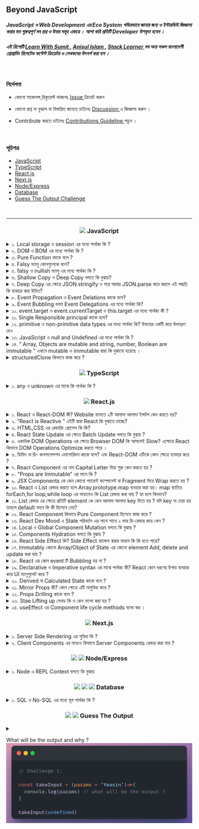 ## Beyond JavaScript

##### JavaScript ও Web Development এর Eco System গভিরভাবে জানার জন্য ও ইন্টারভিউ জিজ্ঞাসা করার মত গুরুত্বপূর্ণ সব প্রশ্ন ও উত্তর সমূহ একত্রে । আশা করি প্রতিটি Developer উপকৃত হবেন ।

<h5 >
এই রিপোটি  <a href="https://learnwithsumit.com/">Learn With Sumit </a>,
  <a href="https://www.youtube.com/@anisul-islam">Anisul Islam  </a>, 
  <a href="https://www.youtube.com/@StackLearner">Stack Learner </a> সব অন্য সকল বাংলাদেশী প্রোগ্রামিং রিলেটেড  কন্টেন্ট ক্রিয়েটর ও লেখকদের উৎসর্গ  করা হল ।
</h5>

<!--
##### সকল কন্ট্রিবিউটোরস যাদের প্রতি কৃতজ্ঞতা প্রকাশ করছি।

<img src="https://contrib.rocks/image?repo=yeasin-2002/Beyond-JavaScript" />
 -->

<br>

### নির্দেশনা

- কোনো সাজেসন্স,রিকুয়েস্ট থাকলেঃ <a href="https://github.com/yeasin-2002/We-Do-not-Know-JS/issues"> Issue </a> ক্রিয়েট করুন

- কোনো প্রশ্ন না বুঝলে বা বিস্তারিত জানতে চাইলেঃ <a href="https://github.com/yeasin-2002/We-Do-not-Know-JS/discussions"> Discussion </a> এ জিজ্ঞাসা করুন ।

- Contribute করতে চাইলেঃ <a href="https://github.com/yeasin-2002/We-Do-not-Know-JS/blob/main/CONTRIBUTING.md"> Contributions Guideline </a> পড়ুন ।

<br>

### সূচিপত্র

- [JavaScript](#js)
- [TypeScript](#ts)
- [React.js](#reactjs)
- [Next.js](#nextjs)
- [Node/Express](#node-express)
- [Database](#database)
- [Guess The Output Challenge](#GTO)

<br>

<hr>

<h3 align="center" id="js"><img src="https://skillicons.dev/icons?i=js" width="20" />  JavaScript</h3>

<div>

<details>
<summary> ১.  Local storage ও  session   এর মধ্যে পার্থক্য কি ?  </summary>

#### <span style="color:#f43f5e;">উঃ</span> local storage ও session এর মধ্যে পার্থক্য হলোঃ

| পার্থক্য  | Local Storage                                                        | Session Storage            |
| --------- | -------------------------------------------------------------------- | -------------------------- |
| স্থায়ীত্ব | মা্যানুয়ালি বা প্রোগ্রামিক্যালি ব্রাউজার ডাটা ক্লিয়ার না করা পর্যন্ত | ট্যাব ক্লোস করার সাথে সাথে |
| এভাইলেবল  | সকল window তেই                                                       | নির্দিষ্ট ট্যাবেই          |
| উপযোগী    | দীর্ঘ সময় ডাটা রাখায়                                                 | আল্প সময় ডাটা রাখায়        |

</details>

<details>
<summary> ২. DOM ও BOM এর মধ্যে পার্থক্য কি ?  </summary>

#### BOM ও DOM ব্রাউজারের JavaScript এর Window Object এর উপাদান । ব্রাউজারে সকল কিছু window নামের একটা master object এর থেকে একসেস করা যায়

BOM ও DOM এর মধ্যে পার্থক্য হলোঃ

| বিষয়          | DOM                                                              | BOM                                                |
| ------------- | ---------------------------------------------------------------- | -------------------------------------------------- |
| পূর্ননাম      | Document Object Model                                            | Browser Object Model                               |
| ব্যখ্যা       | HTML ও XML documents যার মাধ্যমে হোস্ট এনভাইরমেন্ট এর স্ট্রাকচার | ব্রাউজার স্পেসিফিক ফাংশনালিটি                      |
| উপাদান        | Elements, Attributes, Text, etc.                                 | Window, Screen, Location, History, Navigator, etc. |
| নিয়ন্ত্রনকারী | W3C                                                              | প্রতিটি ব্রাউজারে ভিন্ন ভিন্নভাবে ইম্প্লিমেন্ট করে |

</details>

<details>
<summary>৩.  Pure Function কাকে বলে ?     </summary>

#### Computer Science এর ভাষায় যে সকল function ইন্টার্নাল লজিক নিয়ে থাকে ও একই Input এর জন্য একই Output দিয়ে থাকে তাকে Pure Function বলে ।

এর ২টা বৈশিষ্ট থাকে

- নিজের বিজনেস লজিক নিয়ে কনসার্ন ।
- Same Input এর জন্য Same output দিয়ে থাকে ।

Pure Function এর উদাহরণঃ

<img src="./assets/pureFnExample.png"  width="500px" />

এখানে pureFn কে Input হিসেবে যতবারই ২ দেয়া হবে এটি প্রতিবার ৪ রিটার্ন করবে ।

এখানে Pure function নীতি ২টি সঠিকভাবে ফলো করা হয়েছে ।

১. প্রতিবার same input এর জন্য same output দিবে ।

২. বাহিরের কোনো প্রকার স্টেট বা কিছু প্ররিরর্তন করে নাই

অপরদিকে,

<img src="./assets/impureFnExample.png"  width="500px" />

impureFn এর ক্ষেত্রে Pure function নীতি ২টি সঠিকভাবে ফলো করা হয়নি ।

১. প্রতিবার same input দিলেও আলাদা আলাদা output দিচ্ছে ।

২. এটি বাহিরের count variable পরিবর্তন করছে, অর্থাৎ শুধুমাত্র নিজের লজিক নিয়ে কনসার্ন না , function টি নিজের body এর বাহিরের কিছু পরিবর্তন করে ফেলেছে ।

তাই এটি pure function না ।

</details>

<details>
<summary>৪.  Falsy  ভ্যালু কোনগুলেকে বলে?  </summary>

#### 0, "", null, undefined, NaN, false এগুলোকে falsy ভালু বলে ।

</details>

<details>
<summary>৫.  falsy ও  nullish ভ্যালু এর মধ্যে পার্থক্য কি ?  </summary>

#### Falsy value বলতে 0, "", null, undefined, NaN, false কে বুঝায় এবং nullish value বলতে null, undefined কে বুঝায় ।

nullish value মুলত falsy value এর সাবসেট ।

##### ওপারেটর

- falsy value এর জন্য || দিয়ে চেক করা যায়
- nullish value ডিটেক্ট করতে ?? ব্যবহার করা হয়

</details>

 <details>
 <summary>৬.   Shallow Copy ও Deep Copy বলতে কি বুঝায়?   </summary>

#### কোনো Object বা Array ১ লেভেল ডিপ কপি করতে গেলে তাকে Shallow Copy বলে । আর ২ লেভেল বা ততোধিক ডিপ কপি করতে গেলে তাকে Deep Copy বলে ।

#### উদাহরণঃ

১. Shallow Copy

  <img src="./assets/shallowCopyExample.png" width="500px" >

এখানে,
original array কে Spread Oparetor দিয়ে কপি করা হয় ।
যেহেতু origianl array এর মাঝে অবজেক্ট আছে তাই এখানে অবজেক্ট এর ক্ষেত্রে একই রেফারেন্স দিয়ে কপি হয়েছে । তাই যখন আমরা original array এর অবজেক্ট এর কোনো প্রপার্টি চেঞ্জ করবো তখন কপি করা array এর অবজেক্ট এর কোনো প্রপার্টি চেঞ্জ হয়ে যাবে ।

২. Deep Copy

  <img src="./assets/deepCopyExample.png" width="500px" >

এখানে,
original object কে Spread Oparetor দিয়ে কপি করা হয় এবং তার পাশাপাশি এর ভিতরের Object কেউ আবার Spread Oparetor দিয়ে কপি করা হয়েছে । তাই এডি ২ লেভেল নেস্টেড হবার পরো সম্পুর্ন Deeply Copy হয়ে

Tips: অনেক লেভেলের ডিপ কোনো Object/Array যদি Immutadly পরিবর্তন

 </details>

<details>
<summary>৭.  Deep Copy   এর ক্ষেত্রে JSON.stringify ও পরে আবার JSON.parse করে  করলে এই  পদ্ধতি কি ব্যবহার করা  উচিত?    </summary>

### Deep Copy এর ক্ষেত্রে JSON.stringify ও পরে আবার JSON.parse করা হয় যা আসলে উচিত না ।

যেমনঃ

<img src="./assets/json_strinify_persepng.png" width="500px" >

কারনঃ

- যদি কোনো `Object` এর মধ্যে কোনো `funtion` থাকে তাহলে সেটি `JSON.stringify` করলে সেটি `String` হয়ে যায় । এবং সেটি পরে আবার `JSON.parse` করলে সেটি `String` থেকে অবজেক্ট হয়ে যায় । কিন্তু সেটি `funtion` হওয়া সত্ত্বেও সেটি `funtion` হিসেবে কাজ করবে না । কারন সেটি `String` হয়ে গেছে । তাই এই পদ্ধতি ব্যবহার করা উচিত না ।

- `Object` হলো `JavaScript` এর বিশেষ ডাটা টাইপ , এক্ষেত্রে এর ফলে এটি `String` হয়ে যাবে এবং সেটি পরে আবার `Object` হিসেবে কাজ করবে না অনেক ক্ষেত্রে কারন এর Prototype কে সেটি হারিয়ে যাবে ।

</details>

 <details>
 <summary>৮.  Event Propagation ও Event Delations  কাকে বলে?  </summary>
 
 ### Event Propagation
  JavaScript-এ Event Propagation হলো একটি ইভেন্ট হ্যান্ডলিং প্রক্রিয়া যা তিনটি ফেজে ঘটে: Capturing Phase, Target Phase, এবং Bubbling Phase. এই তিনটি ফেজে ঘটে একটি ইভেন্ট হ্যান্ডলিং প্রক্রিয়া।

### Event Delations

প্যারেন্ট এলিমেন্ট এর উপর একটি ইভেন্ট হ্যান্ডলার সেট করে এবং এই ইভেন্ট হ্যান্ডলার এর মাধ্যমে চাইল্ড এলিমেন্ট এর উপর ইভেন্ট হ্যান্ডলার সেট করা হয় তাকে Event Delations বলে ।

 </details>

  <details>
  <summary>৯.  Event Bubbling  বনাম Event Delegations এর মধ্যে  পার্থক্য কি?  </summary>
  Ans:
  </details>

  <details>
  <summary> ১০.  event.target ও event.currentTarget ও this.target  এর মধ্যে পার্থক্য কী ? </summary>
  Ans: 
  </details>

  <details>
  <summary>১১. Single Responsible principal কাকে বলে?  </summary>
  Ans:
  </details>

  <details>
  <summary>১২.  primitive ও   non-primitive data types  এর  মধ্যে  পার্থক্য কি? উভয়ের একটী করে উদাহরণ দেও
   </summary>

Ans:

  </details>

  <details>
<summary> ১৩. JavaScript এ   null and Undefined এর মধ্যে পার্থক্য কি ?   </summary>

- নাল এর সাধারণ ব্যবহার
  একটি ফাংশন প্যারামিটার হিসাবে, এর অর্থ হল যে ফাংশন প্যারামিটার কোনও অবজেক্ট নয়

```javascript
function myFn(obj) {
  if (null == obj) {
    // code
  }
}
```

- অবজেক্ট প্রোটোটাইপ চেইন শেষ হিসাবে

```javascript
Object.getPrototypeOf(Object.prototype);
```

- ভেরিয়েবলটি মুক্ত করার সময়, ভেরিয়েবলটিকে নাল বরাদ্দ করুন

```javascript
let o = {
  code: 'abc'
};
o = null;
```

- অপরিশোধিত এর সাধারণ ব্যবহার
  ভেরিয়েবল ঘোষিত হলেও নির্ধারিত নয়, ভেরিয়েবলের মান নির্ধারিত হয়

```javascript
let o;
console.log(o); //undefined
```

- ফাংশনটি সরবরাহ করা উচিত যে পরামিতি কল করার সময় সরবরাহ করা হয় না, তারপরে প্যারামিটারের মান সরবরাহ করা হয় না

```javascript
function myFn(o) {
  console.log(o);
}
myFn(); //undefined
```

- বৈশিষ্ট্য যা অবজেক্টটি ধারণ করে না, মানটি সংজ্ঞায়িত

```javascript
let o = {
  code: 'abc'
};
console.log(o.name); //undefined
```

- যখন ফাংশনটি কোনও মান ফেরত দেয় না, এটি ডিফল্টরূপে অপরিবর্তিত থাকে

```javascript
function myFn(obj) {
  obj = 'a';
}
console.log(myFn()); //undefined
```

- নাল এবং undefined মধ্যে মিল
  বুলিয়ান রূপান্তরিত হলে মিথ্যা

```javascript
console.log(Boolean(null)); // false
console.log(Boolean(undefined)); // false
```

নাল এবং undefined মধ্যে পার্থক্য
কোনও সংখ্যায় রূপান্তরিত করার সময় ফলাফলটি পৃথক। নাল রূপান্তরকরণের ফলাফলটি 0 এর একটি বৈধ সংখ্যা মান এবং অপরিবর্তিত রূপান্তরের ফলাফল NaN হয়।

```javascript
console.log(Number(null)); // 0
console.log(Number(undefined)); // NaN
```

- দুটি প্রকারের ধরন পৃথক, নাল প্রকারের অবজেক্ট এবং undefined প্রকারটি undefined।

```javascript
console.log(typeof null); //object
console.log(typeof undefined); //undefined
```

- নাল এবং undefined তুলনা করুন
  নাল এবং undefined মধ্যে পার্থক্য করার জন্য, শুধুমাত্র একত্রিত হতে পারে cong একত্রিত করে, এটি দুটি প্রকারের সমান কিনা তা কঠোরভাবে তুলনা করবে।

```javascript
console.log(Boolean(null == undefined)); // true
console.log(Boolean(null === undefined)); // false
```

- যোগফল

উপরের তুলনার পরে, আমাদের এই দুটি প্রকারের একটি স্পষ্ট ধারণা রয়েছে। সাধারণত যখন কোডটি লেখার সময় কোনও ভেরিয়েবলের একটি কার্যকর মান আছে কিনা তা আমরা বিচার করি তখন আমাদের দুজনের মধ্যে পার্থক্য করার প্রয়োজন হয় না, কেবল এটি বুলিয়ান টাইপ হিসাবে ব্যবহার করুন। কিন্তু যখন সম্পত্তিটি রয়েছে কিনা তা বিচার করার দরকার রয়েছে, আমাদের অবশ্যই টাইপটি কঠোরভাবে অবধারিত হিসাবে বিচার করতে হবে। অবশেষে, আমরা যদি একটি সংখ্যাসূচক মান পাস করি তবে অবশ্যই আমাদের প্রথমে রায় দিতে হবে, এবং সরাসরি একটি সংখ্যার ধরণের কাছে সরাসরি কাস্ট করা যাবে না, অন্যথায় নাল আমাদের অস্বাভাবিক ফলাফল পেতে বাধ্য করবে এবং অপরিবর্তিত সরাসরি অবৈধ ফলাফলের এনএএন গণনা করবে।

</details>

<details>
<summary> ১৪.  “  Array, Objects are mutable and string, number, Boolean  are immutable “ এখানে mutable ও immutable দ্বারা কি বুঝানো  হয়েছে ।  </summary>

### Ans:

</details>

<details>
<summary>  structuredClone  কিভাবে কাজ করে ?  </summary>
<span style='color:#f43f5e;'>উঃ</span>

<img  src="./assets/structuredClone.png" width="500px"  />

কোনো একটী Object/Array কে Copy করতে হলে আমরা সাধারনত `spread operator` বা `Slice` ব্যবহার করি ।

যেমন

```jsx
const skill = ['html', 'css', 'js'];

const cloneWithSlice = skill.slice();
const cloneSpread = [...skill];
```

কিন্তু যদি এটি আরও ভিতর আরও আবার কোনো Array/Object থাকত তখন সেই পার্ট নিজেদের আবার Spread দিয়ে করা প্রয়োজন Deep Copy করতে হলে ।

সহজে করতে আমরা সবাই Immer ব্যবহার করি যা একটি থার্ড পার্টি লাইব্রেরি । তবে বর্তমানে JavaScript এর বিল্ড ইন মেথদ আছে যা দিয়ে সহজে এটি করা যেতে পারে ।

```jsx
const person = {
  name: 'yeasin',
  skill: ['typeScript', 'react']
};

const cloneWithStructured = structuredClone(person);
```

### **[Syntax](https://developer.mozilla.org/en-US/docs/Web/API/structuredClone#syntax)**

```jsx
structuredClone(value);
structuredClone(value, options);
```

### Reference

- [MDN](https://developer.mozilla.org/en-US/docs/Web/API/structuredClone#syntax)
- [MDN The structured clone algorithm](https://developer.mozilla.org/en-US/docs/Web/API/Web_Workers_API/Structured_clone_algorithm)
- [Can I use](https://caniuse.com/?search=structuredClone)
- You Tube: **[James Q Quick](https://www.jamesqquick.com/blog/deep-clones-javascript-structuredclone/)**

# Warning:

- এটি `ES2022` এর ফিচার তাই Node 17+ ও লেটেস্ট ব্রাউজারে সাপোর্ট করে শুধু । এক্ষেত্রে `TypeScript` ব্যবহার করা হলে `Perser` হিসেবে ব্যবহার করলে তখন এটি চাইলে আগের কোনো `JS Verson` এ কনভার্ট করতে পারেন ।
- কোনো Object এর ক্ষেত্রে যদি `functions` থাকে তাহলে সেটির ক্ষেত্রে এটি Deep Copy করতে পারে না

</details>

</div>

<h3 align="center" id="ts"><img src="https://skillicons.dev/icons?i=ts" width="20" />  TypeScript</h3>

<div>
<details>
<summary>১. any  ও unknown এর মাঝে কি পার্থক্য কি ?  </summary>

#### <span style="color:#f43f5e;">উঃ</span> any এবং unknown উভয়ই TypeScript এর বিশেষ ধরনের টাইপ যা যে কোন variable এ ডিক্লেয়ার করা যায় , তবে এগুলি বিভিন্ন পরিস্থিতিতে ব্যবহার করা হয়:

- `any` : এই টাইপটি TypeScript Officially নিজেরা Recommend করে না । আপনি একটি `any` টাইপে যে কোন মান নির্ধারণ করতে পারেন এবং কোন কম্পাইল সময় চেক ছাড়াই একটি `any` টাইপের যে কোন বৈশিষ্ট্য অ্যাক্সেস করতে পারেন। এটি একটি ভেরিয়েবলের জন্য টাইপ চেকিং থেকে বাদ দেওয়ার মতো।

- `unknown` : এই টাইপটি `any` এর টাইপ-নিরাপদ বিকল্প । একটি `unknown` টাইপে যে কোন মান নির্ধারণ করতে পারা যাবে , তবে আপনি কোন প্রকার টাইপ চেকিং না করলে একটি `unknown` টাইপের যে কোন বৈশিষ্ট্য অ্যাক্সেস করতে, তাদের কল করতে / বানাতে করতে বা যে কোন expresstions ব্যবহার করতে পারবেন না (সমানতা চেক ছাড়া)।
</details>

</div>

<h3 align="center" id="reactjs"><img src="https://skillicons.dev/icons?i=react" width="20" />  React.js</h3>

<div> 
 <details>
 <summary> ১.  React ও React-DOM কী? Website বানাতে ২টি আলাদা আলাদা ইন্সটল কেন করতে  হয়?  </summary>
 
React.js বলতে React ও React-DOM  এর সমন্বয়ে একটা  প্যাকেজ বুঝায় । যদিও ২টি আলাদা আলদা ভূমিকা রাখে  ।

##### React : এটি মূলত JavaScript ওয়েব ও অ্যাপ এর জন্য একটি প্যাকেজ ও কাচামাল বলা যায় ।

কিভাবে রিয়েক্ট কাজ করবে তার নির্ধারণ করে ।

##### React-DOM : Browser DOM এর একটি কপি বা শেডো ডম । মূলত React এ কোনো State পরিবর্তন হলে সেটি আগে Virtual-DOM (V-DOM) এ সেটি পরিবর্তন করে এবং তা ডিফিং বা রি- কনসালেসশন এলগোরিদম এর মাধ্যমে কোন component এ পরিবর্তন হয়েছে সেটি এই খসড়া ডমে পরিবর্তনের এরপর সারর্জিক্যাল অপারেশনের এর মাধ্যমে মূল ডমে পরিরর্তন করে

 </details>

 <details>
 <summary>২.  “React is Reactive ” এইটি দ্বারা React কি  বুঝাতে চাচ্ছে? </summary>
 
 ### React এর কোনো State   পরিবর্তনের সাথে সাথে Component Re-render এর মাধ্যমে Updated Sate টি Brower DOM এ  Automatically পরিরর্তন করে ।  তাই বলে হয় রিয়েক্ট রিয়েক্টিভ  মানে State  পরিবর্তনের  সাথে সাথে তা রিয়েক্ট করে ও তার  ফলাফল মূল ডমে রিফলেক্ট করে

 </details>

 <details>
 <summary>৩.  HTML,CSS  এর রেন্ডারিং প্রোসেস কি কি?  </summary>
 Ans:
 </details>
 
 <details>
 <summary>৪.  React State Update এর ক্ষেত্রে Batch Update বলতে কি বুঝায় ? </summary>

### React এর কোনো State Update হলে তা সাথে সাথে মূল ডমে পরিবর্তন রিফলেক্ট করে না । অর্থাৎ, একত্রে পরিবর্তিত Sate সমূহ মূল ডমে Update করে ।

অনেক State একত্রে গ্রুপ আকারে update করাকেই Batch Update বলা হয় ।

 </details>

 <details>
 <summary>৫.  একাধিক DOM Operations এর ক্ষেত্রে Browser DOM  কি আসলেই Slow?   এক্ষেত্রে React  কিভাবে DOM Operations Optimize করতে পারে ।  </summary>
 
###  Browser DOM Operations  Slow নয় তবে পার্সিনং থেকে  Display পার্ট    প্রতি অপারেশনের  করতে হয় ।    এক্ষেত্রে React.js Batch Update এর মাধ্যমে   একত্রে সব State update  করে ।

#### ফলে কম ওপারেশন হয় সেটির ক্ষেত্রে কম Parsing and Display process থাকায় DOM Optimize হয়

 </details>

 <details>
 <summary>৬.  ডিফিং বা  রি- কনসালেসশন এলগোরিদম কাকে বলে? এবং React-DOM এটিকে কোন ক্ষেত্রে ব্যবহার  করে ? </summary>
Application এর কোনো State পরিবর্তন হলে সেটি  রেন্ডার ট্রি এর মাঝে খুজঝে তা মূল ডমে তা update  করতে  Diffing Algorithm  ব্যবহার করা হয় ।

#### মূলত, রিয়েক্ট একটি Component Tree বা Render Tree মেইন্টাইন করে । তাই কোনো Component এ State পরিবর্তন হলে সেই Component টি রেন্ডার ট্রি থেকে খুজে বের করার জন্য যে Algorithm ব্যবহার করে তাকে ডিফিং বা রি- কনসালেসশন এলগোরিদম বলে ।

 </details>

 <details>
 <summary>৭.  React Component এর নাম Capital Letter দিয়া শুরু কেন করতে হয় ?  </summary>
 Application এর function  JSX  রিটার্ন করতে পারে আবার অন্য যেকোনো ভ্যালু ।

এক্ষেত্রে কোনটি JSX রিটার্ন করে এমন , অর্থাৎ কোনটী কোম্পোনেন্ট আর কোনটি সাধারণ function তার নির্নয়ের জন্য Component এর নামে Capital Letter দিয়ে শুরু করতে হয় ।

 </details>

 <details>
 <summary> ৮.  “Props are Immutable” এর মানে কি ?  </summary>
 
Immutable এর মানে অপরিবর্তনযোগ্য ।  সাধারনত modifications  করা  যাবে না এমন বুঝায় তবে Replace করা যাবে  এমন । 
 React Components এর  Props হিসেবে একটি Object পেয়ে থাকি  ।

যেমনঃ

```jsx
**export const ReactComponentsDemo = (props) => {
 const {name,id} = props;

  return <div >index</div>;
};**
```

এই Props নামের Object a আমরা name, id পাচ্ছি ।

উদাহরণ হিসেবে এমন ধরতে পারি,

```jsx
{
id: 1,
name: "yeasin",
}
```

এক্ষেত্রে কোনো কারনে বা কোনো event এর মাধ্যমে state পরিবর্তন হয়ে name = “md kawsar islam yeasin ” হয়ে গেল ।

এক্ষেত্রে, মনে হতে পারে update হবার কারনে name এর ভ্যালু পরিবর্তন করবে props এর, কিন্তু Props are immutable এর মানে বুঝায় এর কোনো ভ্যালু পরিবর্তন হলে পরবরর্তী রেন্ডারে আবার নতুন একট object পাবে । শুধুমাত্র updated value টা নয়

অর্থাৎ, এর পরবর্তীতে রি রেন্ডারে props হবে

```jsx
{
id: 1,
name: "md kawar islam  yeasin",
}
```

 </details>

 <details>
 <summary>৯.  JSX Components  কে কেন কোনো প্যারেন্ট কম্পোনেন্ট বা Fragment দিয়ে Wrap করতে হয় ?  </summary>

React Component JSX রিটার্ন করে । JSX মূলত একটি Object । প্রতিটী html tag Object হিসেবে শেষে কম্পাইল করে ।

আমরা জানি, কোনো function যেকোনো একটি মাত্র ভ্যালু রিটার্ন করে ।

তাই যদি একটি মাত্র element বা Fragment দিয়া Wrap করা থাকে তাহলে একটি Object এর মধ্যে বাকি সব element গুলো nested object আকারে থাকে ও তা রিটার্ন করে ।

 </details>

 <details>
 <summary>১০.  React এ List রেন্ডার করতে হলে Array.prototype.map ব্যবহার করা হয়। map ব্যাতিত forEach,for loop,while loop এর মাধ্যমেও কি  List রেন্ডার করা যায় ? হ্যা হলে কিভাবে?  </summary>
### List Render এর ক্ষেত্রে আমরা map ব্যবহার করে থাকি ।

যেমনঃ

```tsx
import { Fragment } from "react";
import { Component1, Component2, Component3 } from "./Components";

const App = () => {
  const list = [Component1, Component2, Component3];
  return (
    <div>
      <h1>App</h1>
      {list.map((Val, index) => {
        return (
          <Fragment key={index}>
            <Val /> {/* প্রতিটি JSX Component এখানে  Call হচ্ছে  */}
          </Fragment>
        );
      })}
    </div>
  );
```

### আমরা Array.prototype.map কেন ব্যবহার করি ?

React এর রেন্ডারের জন্য চাই JSX Return করে এমন function বা React কম্পোনেন্ট ।

এক্ষেত্রে map একটি নতুন modified array রিটার্ন করে । যা সরাসরি UI এর মাঝে ব্যবহার করতে পারে । উপরের Examples এর ক্ষেত্রে Array.prototype.map ব্যবহার করায় list এর modified একটি Array of Components আমরা পাই যা React তা সরাসরি UI তে রেন্ডার করতে পারছে ।

### map ছাড়া অন্য method চাইলে ব্যবহার করা যায় ।

এক্ষেত্রে একটু অতিরিক্ত কাজ করতে হবে । UI তে সরাসরি রেন্ডার করতে পারবে না । তাই একটি অতিরিক্ত Array বা List এর মধ্যে সব Component গুলো রাখতে হবে । এবং এক্ষেত্রে কোনো key দিতে হবে ।

উদাহরণঃ

```jsx
export const App = () => {
  const data = ['Item 1', 'Item 2', 'Item 3'];
  const items = [];

  data.forEach((item, index) => {
    items.push(<li key={index}>{item}</li>);
  });

  return <ul>{items}</ul>;
};

export default MyComponent;
```

 </details>

 <details>
 <summary> ১১.  List রেন্ডার এর ক্ষেত্রে প্রতিটি element কে কেন আলাদা আলাদা key দিতে হয় ? যদি key না দেয়া হয় তাহলে default ভাবে কি কী হিসেবে  নেয়?  </summary>
 
### React এ List Render করার ক্ষেত্রে প্রতিটি element কে আলাদা আলাদা key দিতে হয় । যদি প্রোগ্রামার key না দেয় তাহলে এটি Default ভাবে Index কে  key হিসেবে নিয়ে থাকে ।

### index কে key হিসেবে দেয়া কেন উচিত নয় ?

index কে যদি key হিসেবে দেই তাহলে এক্ষেত্রে কিছু সমস্যা হতে পারে । যেমনঃ

ধরি,

1. List of Components যা map করে UI তে দেখানো হল । এখানে প্রতিটি elements এর key তাদের index কে দেয়া হল ।
2. onClick কোনো event এ ১ম index এর Component কে remove করা হল ।
3. এখন ২য় element টি হয়ে যাবে ১ম element । যেহেতু array এর ১ম elements টি remove করা হয়েছে তাই ২য়টির index হবে ১ম টির index অর্থাৎ 1 .
4. রিয়েক্ট মূলত index দিয়ে ট্রাক রাখে । এক্ষেত্রে React সঠিকভাবে ট্রাক রাখাতে পারবে না । কারন তার অনুযায়ী 1 index ওলা Component টি remove করা হয়েছে কিন্তু এখন আবার আবার দেখা যাচ্ছে যে আবার 1 index এর কোনো component আছে । এক্ষেত্রে React কনফিউসড হয়ে যাবে ।
5. এসল ক্ষেত্রে Wired Behave করতে পারে ।

 </details>

 <details>
 <summary>১২.  React Component কিভাবে Pure Component হিসেবে কাজ  করে ?  </summary>
 Ans:
 </details>

 <details>
 <summary> ১৩.  React Dev Mood এ  State পরিবর্তন  এর সাথে সাথে ২ ভার রি-রেন্ডার করে কেন ? </summary>
 
React Development mood এ কোনো  পরিবর্তন হলে সেই  component ও এর সকল Child components কে re-render করে ।

তবে Dev Mood এ এটি ২ বার করে ।

```jsx
ReactDOM.createRoot(document.getElementById('root')).render(
  <React.StrictMode>
    <App />
  </React.StrictMode>
);
```

মূলত main.jsx আমরা React.StrictMode ব্যবহার এর জন্য এই Behavior পেয়ে থাকি।

এক্ষেত্রে React প্রটিতি component ও এর সকল Child components কে ২ বার re-render করার মাধ্যমে Module Dependency Tree এর কোথায় কোন Error হয়েছে তা চেক করে ।

এর ফলে কোনো error হলে উক্ত file ও কত নাম্বার লাইনে হয়েছে তা show করতে পারে ।

তবে এটি Production Deployment এর পর আর কাজ করে না ।

 </details>

 <details>
 <summary> ১৪.  Local ও Global Component Mutation বলতে কি বুঝায় ? </summary>
 
 React Development mood এ কোনো  পরিবর্তন হলে সেই  component ও এর সকল Child components কে re-render করে ।

তবে Dev Mood এ এটি ২ বার করে ।

```jsx
ReactDOM.createRoot(document.getElementById('root')).render(
  <React.StrictMode>
    <App />
  </React.StrictMode>
);
```

মূলত main.jsx আমরা React.StrictMode ব্যবহার এর জন্য এই Behavior পেয়ে থাকি।

এক্ষেত্রে React প্রটিতি component ও এর সকল Child components কে ২ বার re-render করার মাধ্যমে Module Dependency Tree এর কোথায় কোন Error হয়েছে তা চেক করে ।

এর ফলে কোনো error হলে উক্ত file ও কত নাম্বার লাইনে হয়েছে তা show করতে পারে ।

তবে এটি Production Deployment এর পর আর কাজ করে না ।

 </details>

 <details>
 <summary>১৫.  Components Hydration বলতে কি বুঝায় ?  </summary>
 Ans:
 </details>

 <details>
 <summary> ১৬.  React Side Effect কি? Side Effect হ্যান্ডেল করার মাধ্যম কি কি হতে পারে?  </summary>
 
React Development mood এ কোনো  পরিবর্তন হলে সেই  component ও এর সকল Child components কে re-render করে ।

তবে Dev Mood এ এটি ২ বার করে ।

```jsx
ReactDOM.createRoot(document.getElementById('root')).render(
  <React.StrictMode>
    <App />
  </React.StrictMode>
);
```

মূলত main.jsx আমরা React.StrictMode ব্যবহার এর জন্য এই Behavior পেয়ে থাকি।

এক্ষেত্রে React প্রটিতি component ও এর সকল Child components কে ২ বার re-render করার মাধ্যমে Module Dependency Tree এর কোথায় কোন Error হয়েছে তা চেক করে ।

এর ফলে কোনো error হলে উক্ত file ও কত নাম্বার লাইনে হয়েছে তা show করতে পারে ।

তবে এটি Production Deployment এর পর আর কাজ করে না ।

 </details>

<details>
<summary> ১৭.  Immutably কোনো Array/Object of State  এর কোনো element Add, delete and update করা যায় ?  </summary>

ধরি,

কোনো একট Array Of Object নেয়া হল।

যার initial value { id: 1, name: "yeasin"}

```jsx
const [arr, setArr] = useState([{ id: 1, name: 'yeasin' }]);
```

### কোনো একটি নতুন element Add করতে হলে ।

```jsx
const newArr = [...arr, { id: 2, name: 'kawsar' }];
setArr(newArr);
```

ধাপসমূহ,

1. arr এর সকল element গুলো newArr এর spread Operator এর মাধ্যমে Copy করে নেয়া হলো
2. এবং কপি করার সাথেই নতুন একটি element যোগ করা হল ।
3. setArr এর caller function এ নতুন Array টি দিয়ে দেয়া হল ।
4. এক্ষেত্রে আগের ভ্যালু রেমুভ হবে ও নতুন newArr এর ভ্যালুটি বর্তমান state হবে ।

### কোনো একটি নতুন element Delete করতে হলে ।

```jsx
const deletedArr = arr.filter(val => val.id !== 1);
setArr(deletedArr);
```

ধরি, ১ নং ID element কে Delete করতে চাই ,

ধাপসমূহ,

1. বর্তমান state অর্থাৎ arr এর উপর filter ব্যবহার করি ।
2. যে element এর id ১ সেট ছাড়া বাকি element গুলো Array এর মধ্যে পাবো
3. setArr এ deletedArr টি দিয়ে দেই। এক্ষেত্রে আগের State এর পরিবর্তে নতুন এই deletedArr টি arr value হিসেবে গন্য হবে ।

</details>

  <details>
  <summary>১৮. React এর কোন event টি Bubbling হয় না ?  </summary>

#### React এর Scroll বা onScroll event event Bubbling হয় না ।

  </details>

<details>
<summary>১৯.  Declarative ও Imperative syntax এর    মাঝে   পার্থক্য কী? React কোন ধরণের  উপায় ব্যবহার করে  UI ম্যানুপুলেট করে ?  </summary>

Declarative বলতে বর্ননামূলক বুঝায় এবং Imperative এর মানে বিস্তারিত নির্দেশনামূলক বুঝায় ।

উদাহরণঃ

আপনি মিরপুর থেকে শাহবাগ যাবেন ।

এক্ষেত্রে আপনি গাড়িতে উঠলেন ও ড্রাইভারকে বললেন যে আপনাকে শাহবাগ নিয়ে যেতে এখন সে তার নিজের মত রাস্তা দিয়ে নিয়ে যাবে ।

এই উপায় হচ্ছে Declarative ।

আবার,

আপনি গাড়িতে উঠে প্রতি রাস্তায় রাস্তায় বলে দিলেন এবার বামে এর পর ডানে যেতে এভাবে সম্পুর্ন রাস্তা তাকে দেখিইয়ে দেখিয়ে নিয়ে গেলেন, এই উপায় হলো Imperative

React.js মূলত Declarative উপায় ফলো করে UI ম্যানুপুলেট করে থাকে । এখানে আমরা নির্দিষ্ট state define করি ও তা setState দিয়ে পরিবর্তন করি কিন্তু ম্যানুয়ালি কোনো DOM এলিমেন্ট পরিবর্তন করতে হয় না । React নিজে তা নিজের মত করে আমাদের তা বিস্তারিত বলে দিতে হয় না ।

আবার Raw JavaScript এর ক্ষেত্রে কোনো State পরিবর্তন করে সেটা আবার ম্যানুয়ালি DOM এ Update করে দিতে হত । তাই এক্ষেত্রে এটি Imperative উপায় ফলো করতে হয়

</details>

<details>
<summary>২০.  Derived বা Calculated  State কাকে বলে ?  </summary>

বর্তমানের কোনো State সমূহের সমন্বয়ে অন্য কোনো State বানানো কে Derived বা Calculated State বলে ।

যেমনঃ

```jsx
const [firstName, setFirstName] = useState('');
const [firstName, setLastName] = useState('');
const [fullName, setFullName] = useState('');
```

এখানে, firstName and lastName আছে আবার fullName এর State আছে । এখন আমাদের যদি firstName বা lastName পরিবর্তন করতে হয় তাহলে প্রতিবার event Handler এর থেকে fullName পরিবর্তন করত হবে ।

কিন্তু,

```jsx
const [firstName, setFirstName] = useState('');
const [lastName, setLastName] = useState('');

const fullName = firstName + lastName;
```

এখানে fullName firstName ও lastName এর ভ্যালু নিয়ে আমরা fullName এর একটা ভ্যালু পাচ্ছি

এখানে যেহেতু বর্তমানের State এর firstName ও lastName দিয়ে fullName বানানো হয়েছে তাই এক্ষেত্রে fullName Derived বা Calculated State বলা হয় ।

</details>

<details>
<summary>২১.  Mirror Props  কী? কোন ক্ষেত্রে এটি     অসুবিধা   করে  ?  </summary>

useState এর Initial Value যদি Parent Component এর থেকে Props এর মাধ্যমে নিয়ে সেটি তা ব্যবহার করা হয় তখন সেটী Mirror Props বলা হয় ,

যেমন ,

```jsx
import { useState } from 'react';

export const DeriveState = ({ initialCategory }) => {
  const [category, setCategory] = useState(initialCategory);

  return <div>Mirror Props</div>;
};
```

এখানে, অসুবিধা হলোঃ

- Parent Component এর এই ভ্যলু যদি State এর ভ্যালু হয় ও পরে তা পরিবর্তন হবে তা এই Child Component এর Value পরিবরর্তন হবে না ।
- এটি ১ম এই Initial Values হিসেবে থাকবে ও এর মাঝে Setter Function এর মাধ্যমেই পরিবর্তন করানো যাবে । Parents এর কোনো setter Function দিয়া পরিবর্তন করলে তা Child এর value পরিবর্তন হবে না

</details>

<details>
<summary>২২.  Props Drilling কাকে বলে ?  </summary>
<span style='color:#f43f5e;'>উঃ</span>  
</details>

<details>
<summary>২৩. Stae Lifting up মেথড কি ও কেন ফলো করা হয় ?  </summary>
<span style='color:#f43f5e;'>উঃ</span>  
</details>

<details>
<summary> ২৪.  useEffect  এর   Component life cycle methods    ব্যাখা কর । </summary>

<span id="component-life-cycle-method" style='color:#f43f5e;'>উঃ</span>

<img src="./assets/react-lifecycle-methods.png" />

**কোনো এক প্রাচীনকালে `Class Component` এর ক্ষেত্রে** Component life cycle নামের একটা Topic ছিল । বর্তমানে functional component এর জন্য তা হয়ত নেই । কিন্তু তার ২/৩ টা কন্সেপ্ট এখনও প্রয়োজন যা `useEffect` এর ক্ষেত্রে প্রয়োজ্য ।

### useEffeect কী?

`useEffect` হলো `React.js` এর সাইড ইফেক্ট হ্যান্ডেল করার জন্য একটি হুক ।

### Component life cycle Methods কি ?

`React` এর কোম্পোনেন্ট রেন্ডার হবার প্রতিটি পর্যায়কে `life cycle Methods` বলা হয় ।

Class Component এর ক্ষেত্রে এ সকল method আমাদের নিজেদের function হিসেবে লেখা প্রয়োজন হত তবে বর্তমানে তা করতে হয় না । useEffect দিয়া সব হ্যাডেল করা যায় । তাই এ methods না থাকলেও তার কনসেপ্ট আছে এখনও ।

মুলত class syntax এর এই আলাদা আলাদা ঝামেলা থেকে মুক্তি পাবার জন্য একটি মাত্র hook আনা হয় ।

### Mount, Unmount

- `Mount`: Render Phase বা Commit এর পরবর্তী অবস্থাকে বলে
- `UnMount`: Render Phase বা Commit এর পরবর্তী অবস্থা বা render tree থেকে remove করা হলে তাকে বলে unmount ।

### Methods

- **`componentDidMount()`**
- **`componentDidUpdate()`**
- **`componentWillUnmount()`**

উক্ত সকল method এর Concepts একও আমরাদের জানা লাগে ।

### ComponentDidMount

কম্পোনেন্ট কি মাউন্ট হয়েছে? যদি হয় তাহলে এর ভিতরের কোড রান করবে ।

সহজে বুঝা যাচ্ছে , component যখন mount হবে মানে render phrase শেষ হবে সেটার পর এই effect টি ফায়ার হবে । বর্তমানে এটী useEffect দিয়া আমরা যেভাবে করি ।

```jsx
useEffect(() => {
  // rander phase এর পর এটি রান করবে ।
}, []);
```

এখানে [ ] দেয়ার মাধ্যমে বুঝানো হল এর কোনো Dependency নেই তাই এটি Render phase শেষ হবার পর একবার রান করবে ।

### componentDidUpdate

কোম্পোনেন্ট এর নির্দিষ্ট কিছু কি update হয়েছে? যদি হয় তাহলে এটি আবার রান করা হবে।
যেমন ধরি কোনো একটা state আছে আমাদের কোডে এবং সেটা আপডেট হলে এই এফেক্ট টি রান করবে নিজে থেকেই ।

```tsx
useEffect(() => {
  // name পরিবর্তন হলে এটি আবার রান করবে
}, [name]);
```

### componentWillUnmount

কোনো components  যদি react render tree এর থেকে রিমুভ করা হয় তখন এটি রান হবে  । বর্তমানে আমরা এটি  useEffect এর Cleanup function নামে চিনি ।  যদি useEffect কোনো functions return করে তাহলে সেটি unmount এর সময় তা ফারায় করবে নিজে থেকে  ।

```jsx
useEffect(() => {
  return () => {
    // unmount  এর সময় এটি রান হবে ।
  };
}, []);
```

</details>

</div>

<!-- Next.js -->
<h3 align="center" id="nextjs"><img src="https://skillicons.dev/icons?i=nextjs" width="20" />  Next.js</h3>

<details>
<summary>১. Server Side Rendering এর সুবিধা কি ?  </summary>
 <span style="color:#f43f5e;">উঃ</span>
  সার্ভার সাইড রেন্ডারিং এ ইনিশিয়াল এইচটিএমএল সার্ভারেই রেন্ডার হয়ে ক্লায়েন্ট এ আসে বিধায় ক্লায়েন্ট এর নতুন করে রেন্ডার করা লাগে না। এতে করে ওয়েব পেজ এর ইনিশিয়াল লোডিং টাইম কমে যায়। এছাড়া সার্চ ইঞ্জিন এই ইনিশিয়াল এইচটিএমএল কন্টেন্ট থেকেই ইন্ডেক্সিং করে বিধায় ওয়েবসাইট এর SEO র‍্যাংক বৃদ্ধি পায়।
</details>

<details>
<summary>২.  Client Components এর মধ্যেও কিভাবে Server Components রেন্ডার করা যায় ?  </summary>
 <span style="color:#f43f5e;">উঃ</span>
</details>

<h3 align="center" id="node-express"><img src="https://skillicons.dev/icons?i=nodejs" width="20" /> <img src="https://skillicons.dev/icons?i=express" width="20" />  Node/Express</h3>

<details>
<summary> ১. Node এ  REPL  Context  বলতে কি বুঝায়</summary>

#### <span style="color:#f43f5e;">উঃ</span> Node.js REPL (Read-Eval-Print Loop) হল একটি ইন্টারেক্টিভ রানটাইম এনভায়রনমেন্ট যেখানে Node.js কোড লিখে তা তারপরেই রান করা যায় ও Output দেখা যায়।

যেমন Terminal এ node লিখে এন্টার দিলে একটি REPL এনভায়রনমেন্ট শুরু হয়। এখানে আমরা যেকোনো ধরনের জাভাস্ক্রিপ্ট কোড লিখতে পারি এবং তা রান করতে পারি।

উদাহরণঃ

![image](./assets/nodeREPLExample.png)

</details>

<h3 align="center" id="database">
<img src="https://skillicons.dev/icons?i=mongodb" width="20" />
<img src="https://skillicons.dev/icons?i=mysql" width="20" />
<img src="https://skillicons.dev/icons?i=postgresql" width="20" />
  Database</h3>
<div>
  <details>
  <summary>১.  SQL ও No-SQL এর মধ্যে মূল পার্থক্য কি ?  </summary>
 <span style="color:#f43f5e;">উঃ</span>

✅ সংক্ষেপে বললে, একটি হলো ডাটাবেজ, অন্যটি হলো ল্যাংগুয়েজ।

🛑 SQL ( Structured query language ) –
এসকিউএল হচ্ছে স্ট্রাকচার্ড কুয়েরি ল্যাংগুয়েজ। এটি একটি ল্যাংগুয়েজ। যা দিয়ে কোন নির্দিষ্ট ধরণের ডেটাবেজ সিস্টেমে ডাটাবেস তৈরি, ডাটাবেসের তথ্য আপডেট, নতুন তথ্য ডিলিট, তথ্য পরিবর্তন ইত্যাদি করা যায়। অর্থাৎ ডেটাবেসে সংরক্ষিত ডাটাকে প্রয়োজন অনুযায়ী ব্যবহার করার জন্য SQL ব্যবহৃত হয়।

🛑 MySQL ( My Structured Query Language ) –
মাইএসকিউএল হচ্ছে একটি রিলেশনাল ডেটাবেজ ম্যানেজমেন্ট সিস্টেম (RDBMS)। সহজ ভাষায় বললে এটা একটা সফটওয়্যার, যেখানে ডাটা ম্যানুপুলেশন, স্টোরেজ , মডিফিকেশন, ডিলিট ইত্যাদি একটা টেবুলার ফরমেট এর মাধ্যমে করা যায় । এই পরিবর্তনগুলোই আমরা SQL কমান্ড ব্যবহার করে করি। এর বিকল্পগুলোর মধ্যে আছে— ওরাকল, এসকিউ-লাইট, পোস্টজিআরই-এসকিউএল, মাইক্রোসফট এসকিউএল সার্ভার, আইবিএম মাইক্রোসফট এক্সেস ইত্যাদি।

##### লেখাঃ phitron.io

📌 তাদের কোর্স সম্পর্কে আরো বিস্তারিত জানতে ভিজিট করুন - phitron.io

  </details>
</div>

<h3 align="center" id="GTO"> <img src="https://skillicons.dev/icons?i=js" width="20" /> <img src="https://skillicons.dev/icons?i=ts" width="20" /> Guess The Output </h3>

<div>
<!-- Coding Challange -->

<details>
<summary>

What will be the output and why ?
<img src="./assets/Challenge/1.png" >

 </summary>
<span style='color:#f43f5e;'>উঃ</span>  Yeasin

#### কারন :

১ম এ আমরা এটি লক্ষ করিঃ

```
const takeInput = (input ) => {
  console.log(input);
};

takeinput()
```

আগে এটি লক্ষ করি, এখানে যদি takeInput কে call করা হয় তাহলে input এর value By default হিসেবে undefined হিসেবে থাকবে । এখানে আমরা কোনো ভ্যালু পাস করিনি । তাই এখানে input এর ভ্যালু হিসেবে undefined হিসেবে থাকবে ।

কিন্তু এক্ষেত্রে এটির default value দিয়ে দিলে এর পর যদি যদি ওই paramitar এর ভ্যালু undefined হয় তাহলে এটি ওই default value টি নিয়ে দেখাবে ।

তাই যেহেতু আমাদের input এর default value দেয়া ছিল এই জন্য এখানে আমরা takeInput কে call করলে এটি undefined না হয়ে Yeasin দেখাবে ।

</details>
</div>
